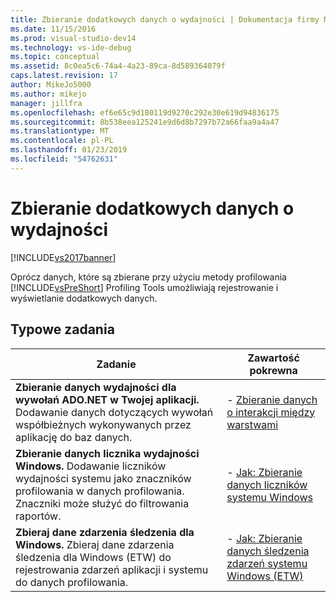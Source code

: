 ```yaml
---
title: Zbieranie dodatkowych danych o wydajności | Dokumentacja firmy Microsoft
ms.date: 11/15/2016
ms.prod: visual-studio-dev14
ms.technology: vs-ide-debug
ms.topic: conceptual
ms.assetid: 8c0ea5c6-74a4-4a23-89ca-8d589364079f
caps.latest.revision: 17
author: MikeJo5000
ms.author: mikejo
manager: jillfra
ms.openlocfilehash: ef6e65c9d180119d9270c292e30e619d94836175
ms.sourcegitcommit: 8b538eea125241e9d6d8b7297b72a66faa9a4a47
ms.translationtype: MT
ms.contentlocale: pl-PL
ms.lasthandoff: 01/23/2019
ms.locfileid: "54762631"
---
```

# <a name="collecting-additional-performance-data"></a>Zbieranie dodatkowych danych o wydajności
[!INCLUDE[vs2017banner](../includes/vs2017banner.md)]

Oprócz danych, które są zbierane przy użyciu metody profilowania [!INCLUDE[vsPreShort](../includes/vspreshort-md.md)] Profiling Tools umożliwiają rejestrowanie i wyświetlanie dodatkowych danych.  
  
## <a name="common-tasks"></a>Typowe zadania  
  
|Zadanie|Zawartość pokrewna|  
|----------|---------------------|  
|**Zbieranie danych wydajności dla wywołań ADO.NET w Twojej aplikacji.** Dodawanie danych dotyczących wywołań współbieżnych wykonywanych przez aplikację do baz danych.|-   [Zbieranie danych o interakcji między warstwami](../profiling/collecting-tier-interaction-data.md)|  
|**Zbieranie danych licznika wydajności Windows.** Dodawanie liczników wydajności systemu jako znaczników profilowania w danych profilowania. Znaczniki może służyć do filtrowania raportów.|-   [Jak: Zbieranie danych liczników systemu Windows](../profiling/how-to-collect-windows-counter-data.md)|  
|**Zbieraj dane zdarzenia śledzenia dla Windows.** Zbieraj dane zdarzenia śledzenia dla Windows (ETW) do rejestrowania zdarzeń aplikacji i systemu do danych profilowania.|-   [Jak: Zbieranie danych śledzenia zdarzeń systemu Windows (ETW)](../profiling/how-to-collect-event-tracing-for-windows-etw-data.md)|
